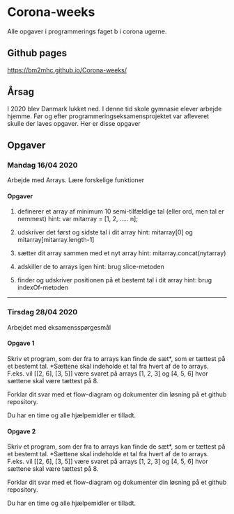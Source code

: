 # Corona-weeks
Alle opgaver i programmerings faget b i corona ugerne.

## Github pages
https://bm2mhc.github.io/Corona-weeks/

## Årsag

I 2020 blev Danmark lukket ned. I denne tid skole gymnasie elever arbejde hjemme. Før og efter programmeringseksamensprojektet var afleveret skulle der laves opgaver. Her er disse opgaver

## Opgaver

### Mandag 16/04 2020
Arbejde med Arrays. Lære forskelige funktioner
#### Opgaver
1. definerer et array af minimum 10 semi-tilfældige tal (eller ord, men tal er nemmest)
hint: var mitarray = [1, 2, ..... n];

2. udskriver det først og sidste tal i dit array
hint: mitarray[0] og mitarray[mitarray.length-1]

3. sætter dit array sammen med et nyt array
hint: mitarray.concat(nytarray)

4. adskiller de to arrays igen
hint: brug slice-metoden

5. finder og udskriver positionen på et bestemt tal i dit array
hint: brug indexOf-metoden
---
### Tirsdag 28/04 2020
Arbejdet med eksamensspørgesmål
#### Opgave 1
Skriv et program, som der fra to arrays kan finde de sæt*, som er tættest på et bestemt tal.
*Sættene skal indeholde et tal fra hvert af de to arrays.
F.eks. vil [[2, 6], [3, 5]] være svaret på arrays [1, 2, 3] og [4, 5, 6] hvor sættene skal være tættest på 8.

Forklar dit svar med et flow-diagram og dokumenter din løsning på et github repository.

Du har en time og alle hjælpemidler er tilladt.

#### Opgave 2
Skriv et program, som der fra to arrays kan finde de sæt*, som er tættest på et bestemt tal.
*Sættene skal indeholde et tal fra hvert af de to arrays.
F.eks. vil [[2, 6], [3, 5]] være svaret på arrays [1, 2, 3] og [4, 5, 6] hvor sættene skal være tættest på 8.

Forklar dit svar med et flow-diagram og dokumenter din løsning på et github repository.

Du har en time og alle hjælpemidler er tilladt.
